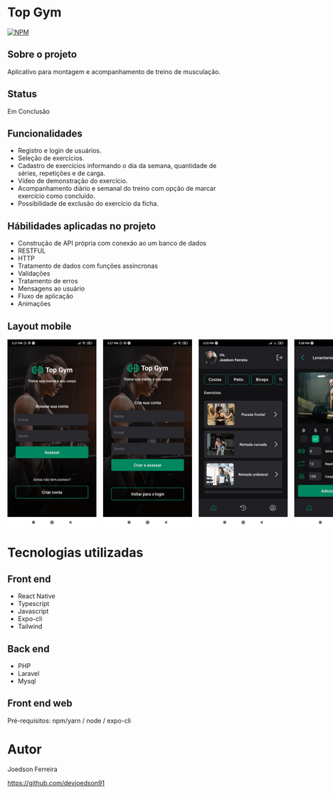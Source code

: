 # Top Gym
[![NPM](https://img.shields.io/npm/l/react)](https://github.com/devsuperior/sds1-wmazoni/blob/master/LICENSE) 

## Sobre o projeto

Aplicativo para montagem e acompanhamento de treino de musculação.

## Status

Em Conclusão

## Funcionalidades

- Registro e login de usuários.
- Seleção de exercícios.
- Cadastro de exercícios informando o dia da semana, quantidade de séries, repetições e de carga.
- Vídeo de demonstração do exercício.
- Acompanhamento diário e semanal do treino com opção de marcar exercício como concluído.
- Possibilidade de exclusão do exercício da ficha.

## Hábilidades aplicadas no projeto

- Construção de API própria com conexão ao um banco de dados
- RESTFUL
- HTTP
- Tratamento de dados com funções assincronas
- Validações
- Tratamento de erros
- Mensagens ao usuário
- Fluxo de aplicação
- Animações

## Layout mobile

<div style="display: flex; gap: 15px;">
   <img src="https://github.com/devjoedson91/top-gym/blob/main/assets/signin.jpg" width="200" />
   <img src="https://github.com/devjoedson91/top-gym/blob/main/assets/signup.jpg" width="200" />
   <img src="https://github.com/devjoedson91/top-gym/blob/main/assets/home.jpg" width="200" />
   <img src="https://github.com/devjoedson91/top-gym/blob/main/assets/exercise.jpg" width="200" />
   <img src="https://github.com/devjoedson91/top-gym/blob/main/assets/webvideo.jpg" width="200" />
   <img src="https://github.com/devjoedson91/top-gym/blob/main/assets/workout.jpg" width="200" />
   <img src="https://github.com/devjoedson91/top-gym/blob/main/assets/perfil.jpg" width="200" />
</div>

# Tecnologias utilizadas
## Front end
- React Native
- Typescript
- Javascript
- Expo-cli
- Tailwind

## Back end
- PHP
- Laravel
- Mysql

## Front end web
Pré-requisitos: npm/yarn / node / expo-cli

# Autor

Joedson Ferreira

https://github.com/devjoedson91
 
